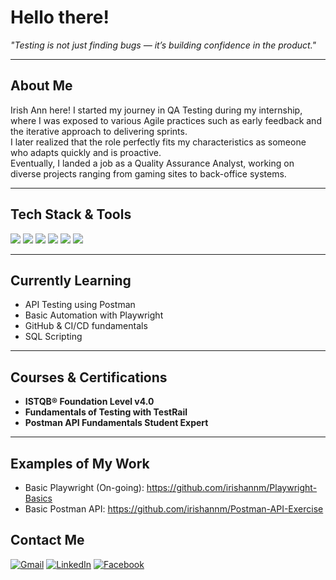 

# Hello there!
*"Testing is not just finding bugs — it’s building confidence in the product."*

---

## About Me  
Irish Ann here! I started my journey in QA Testing during my internship, where I was exposed to various Agile practices such as early feedback and the iterative approach to delivering sprints.  
I later realized that the role perfectly fits my characteristics as someone who adapts quickly and is proactive.  
Eventually, I landed a job as a Quality Assurance Analyst, working on diverse projects ranging from gaming sites to back-office systems.

---

## Tech Stack & Tools  
<div>
  <img src="https://img.shields.io/badge/Jira-0052CC?style=for-the-badge&logo=jira&logoColor=white"/>
  <img src="https://img.shields.io/badge/TestRail-00A859?style=for-the-badge&logo=telerik&logoColor=white"/>
  <img src="https://img.shields.io/badge/TestPad-4CAF50?style=for-the-badge&logo=checkmarx&logoColor=white"/>
  <img src="https://img.shields.io/badge/Postman-FF6C37?style=for-the-badge&logo=postman&logoColor=white"/>
  <img src="https://img.shields.io/badge/Microsoft%20Excel-217346?style=for-the-badge&logo=microsoft-excel&logoColor=white"/>
  <img src="https://img.shields.io/badge/Chrome%20DevTools-4285F4?style=for-the-badge&logo=google-chrome&logoColor=white"/>
</div>

---

## Currently Learning  
- API Testing using Postman  
- Basic Automation with Playwright  
- GitHub & CI/CD fundamentals
- SQL Scripting

---

## Courses & Certifications  
- **ISTQB® Foundation Level v4.0**   
- **Fundamentals of Testing with TestRail**
- **Postman API Fundamentals Student Expert**

---
## Examples of My Work
- Basic Playwright (On-going): https://github.com/irishannm/Playwright-Basics
- Basic Postman API: https://github.com/irishannm/Postman-API-Exercise

## Contact Me  
<p align="left">
  <a href="mailto:iamorales.main@gmail.com"><img src="https://img.icons8.com/fluency/48/000000/gmail.png" alt="Gmail"/></a>
  <a href="https://www.linkedin.com/in/iannm/"><img src="https://img.icons8.com/fluency/48/000000/linkedin.png" alt="LinkedIn"/></a>
  <a href="https://www.facebook.com/irshannnn"><img src="https://img.icons8.com/fluency/48/000000/facebook-new.png" alt="Facebook"/></a>
</p>  
